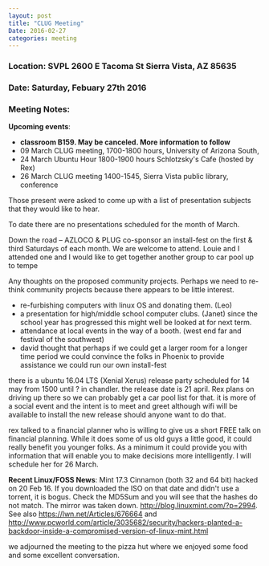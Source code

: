 ```yaml
---
layout: post
title: "CLUG Meeting"
Date: 2016-02-27
categories: meeting
---
```

### Location: SVPL 2600 E Tacoma St Sierra Vista, AZ 85635

### Date: Saturday, Febuary 27th 2016

### Meeting Notes:

**Upcoming events**:

* **classroom B159. May be canceled. More information to follow**
* 09 March CLUG meeting, 1700-1800 hours, University of Arizona South,
* 24 March Ubuntu Hour 1800-1900 hours Schlotzsky's Cafe (hosted by Rex)
* 26 March CLUG meeting 1400-1545, Sierra Vista public library, conference

Those present were asked to come up with a list of presentation subjects that they
would like to hear.

To date there are no presentations scheduled for the month of March.

Down the road – AZLOCO & PLUG co-sponsor an install-fest on the first & third Saturdays of each month. We are welcome to attend. Louie and I attended one and I would like to get together another group to car pool up to tempe

Any thoughts on the proposed community projects. Perhaps we need to re-think community projects because there appears to be little interest.
- re-furbishing computers with linux OS and donating them. (Leo)
- a presentation for high/middle school computer clubs. (Janet) since the school year has progressed this might well be looked at for next term.
- attendance at local events in the way of a booth. (west end far and festival of the southwest)
- david thought that perhaps if we could get a larger room for a longer time period we could convince the folks in Phoenix to provide assistance we could run our own install-fest

there is a ubuntu 16.04 LTS (Xenial Xerus) release party scheduled for 14 may from 1500 until ? in chandler. the release date is 21 april. Rex plans on driving up there so we can probably get a car pool list for that. it is more of a social event and the intent is to meet and greet although wifi will be available to install the new release should anyone want to do that.

rex talked to a financial planner who is willing to give us a short FREE talk on financial planning. While it does some of us old guys a little good, it could really benefit you younger folks. As a minimum it could provide you with information that will enable you to make decisions more intelligently. I will schedule her for 26 March.

**Recent Linux/FOSS News**:
Mint 17.3 Cinnamon (both 32 and 64 bit) hacked on 20 Feb 16. If you downloaded the ISO on that date and didn't use a torrent, it is bogus. Check the MD5Sum and you will see that the hashes do not match. The mirror was taken down. <http://blog.linuxmint.com/?p=2994>. See also <https://lwn.net/Articles/676664> and <http://www.pcworld.com/article/3035682/security/hackers-planted-a-backdoor-inside-a-compromised-version-of-linux-mint.html>

we adjourned the meeting to the pizza hut where we enjoyed some food and some excellent conversation.
